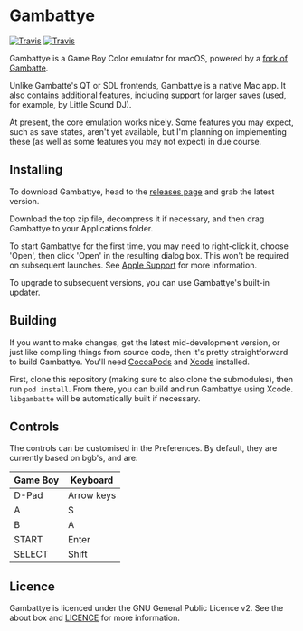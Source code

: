 # Gambattye
[![Travis](https://img.shields.io/travis/Ben10do/Gambattye.svg?label=Gambattye)](https://travis-ci.org/Ben10do/Gambattye) [![Travis](https://img.shields.io/travis/Ben10do/gambatte.svg?label=libgambatte)](https://travis-ci.org/Ben10do/gambatte)

Gambattye is a Game Boy Color emulator for macOS, powered by a [fork of Gambatte](https://github.com/Ben10do/gambatte).

Unlike Gambatte's QT or SDL frontends, Gambattye is a native Mac app. It also contains additional features, including support for larger saves (used, for example, by Little Sound DJ).

At present, the core emulation works nicely. Some features you may expect, such as save states, aren't yet available, but I'm planning on implementing these (as well as some features you may not expect) in due course.

## Installing
To download Gambattye, head to the [releases page](https://github.com/Ben10do/Gambattye/releases) and grab the latest version.

Download the top zip file, decompress it if necessary, and then drag Gambattye to your Applications folder.

To start Gambattye for the first time, you may need to right-click it, choose 'Open', then click 'Open' in the resulting dialog box. This won't be required on subsequent launches. See [Apple Support](https://support.apple.com/en-us/HT202491) for more information.

To upgrade to subsequent versions, you can use Gambattye's built-in updater.

## Building
If you want to make changes, get the latest mid-development version, or just like compiling things from source code, then it's pretty straightforward to build Gambattye. You'll need [CocoaPods](https://cocoapods.org) and [Xcode](https://itunes.apple.com/gb/app/xcode/id497799835) installed.

First, clone this repository (making sure to also clone the submodules), then run `pod install`. From there, you can build and run Gambattye using Xcode. `libgambatte` will be automatically built if necessary.

## Controls
The controls can be customised in the Preferences. By default, they are currently based on bgb's, and are:

| Game Boy | Keyboard   |
| -------- | ---------- |
| D-Pad    | Arrow keys |
| A        | S          |
| B        | A          |
| START    | Enter      |
| SELECT   | Shift      |

## Licence
Gambattye is licenced under the GNU General Public Licence v2. See the about box and [LICENCE](https://github.com/Ben10do/Gambattye/blob/master/LICENCE) for more information.
